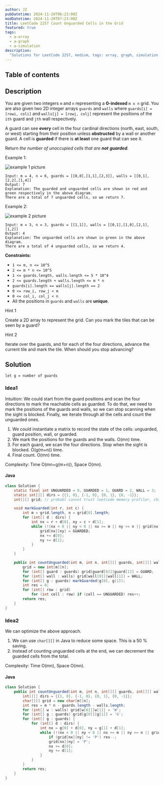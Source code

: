 ```yaml
---
author: JZ
pubDatetime: 2024-11-20T06:23:00Z
modDatetime: 2024-11-20T07:23:00Z
title: LeetCode 2257 Count Unguarded Cells in the Grid
featured: true
tags:
  - a-array
  - a-graph
  - a-simulation
description:
  "Solutions for LeetCode 2257, medium, tags: array, graph, simulation."
---
```


## Table of contents

## Description

You are given two integers `m` and `n` representing a **0-indexed** `m x n` grid. You are also given two 2D integer arrays `guards` and `walls` where `guards[i] = [rowi, coli]` and `walls[j] = [rowj, colj]` represent the positions of the `ith` guard and `jth` wall respectively.

A guard can see **every** cell in the four cardinal directions (north, east, south, or west) starting from their position unless **obstructed** by a wall or another guard. A cell is **guarded** if there is **at least** one guard that can see it.

Return _the number of unoccupied cells that are **not** **guarded**._

Example 1:

![example 1 picture](https://assets.leetcode.com/uploads/2022/03/10/example1drawio2.png)

```
Input: m = 4, n = 6, guards = [[0,0],[1,1],[2,3]], walls = [[0,1],[2,2],[1,4]]
Output: 7
Explanation: The guarded and unguarded cells are shown in red and green respectively in the above diagram.
There are a total of 7 unguarded cells, so we return 7.
```

Example 2:

![example 2 picture](https://assets.leetcode.com/uploads/2022/03/10/example2drawio.png)

```
Input: m = 3, n = 3, guards = [[1,1]], walls = [[0,1],[1,0],[2,1],[1,2]]
Output: 4
Explanation: The unguarded cells are shown in green in the above diagram.
There are a total of 4 unguarded cells, so we return 4.
```

**Constraints:**

-   `1 <= m, n <= 10^5`
-   `2 <= m * n <= 10^5`
-   `1 <= guards.length, walls.length <= 5 * 10^4`
-   `2 <= guards.length + walls.length <= m * n`
-   `guards[i].length == walls[j].length == 2`
-   `0 <= row_i, row_j < m`
-   `0 <= col_i, col_j < n`
-   All the positions in `guards` and `walls` are **unique**.

Hint 1

Create a 2D array to represent the grid. Can you mark the tiles that can be seen by a guard?

Hint 2

Iterate over the guards, and for each of the four directions, advance the current tile and mark the tile. When should you stop advancing?

## Solution

`let g = number of guards`

### Idea1

Intuition: We could start from the guard positions and scan the four directions to mark the reachable cells as guarded.
To do that, we need to mark the positions of the guards and walls, so we can stop scanning when the sight is blocked.
Finally, we iterate through all the cells and count the unguarded ones.

1. We could instantiate a matrix to record the state of the cells: unguarded, guard position, wall, or guarded.
2. We mark the positions for the guards and the walls. O(mn) time.
3. For each guard, we scan the four directions. Stop when the sight is blocked. O(g(m+n)) time.
4. Final count. O(mn) time.

Complexity: Time O(mn+g(m+n)), Space O(mn).

#### Java

```java
class Solution {
    static final int UNGUARDED = 0, GUARDED = 1, GUARD = 2, WALL = 3;
    static int[][] dirs = {{1, 0}, {-1, 0}, {0, 1}, {0, -1}};
    int[][] grid; // probabl cannot trust leetcode memory profiler, char 78.7Mb, int 66.8Mb.

    void markGuarded(int r, int c) {
        int m = grid.length, n = grid[0].length;
        for (int[] d : dirs) {
            int nx = r + d[0], ny = c + d[1];
            while (!(nx < 0 || ny < 0 || nx >= m || ny >= n || grid[nx][ny] == GUARD || grid[nx][ny] == WALL)) {
                grid[nx][ny] = GUARDED;
                nx += d[0];
                ny += d[1];
            }
        }
    }

    public int countUnguarded(int m, int n, int[][] guards, int[][] walls) {
        grid = new int[m][n];
        for (int[] guard : guards) grid[guard[0]][guard[1]] = GUARD;
        for (int[] wall : walls) grid[wall[0]][wall[1]] = WALL;
        for (int[] g : guards) markGuarded(g[0], g[1]);
        int res = 0;
        for (int[] row : grid)
            for (int cell : row) if (cell == UNGUARDED) res++;
        return res;
    }
}
```

### Idea2

We can optimize the above approach.

1. We can use `char[][]` in Java to reduce some space. This is a 50 % saving.
2. Instead of counting unguarded cells at the end, we can decrement the guarded cells from the total.

Complexity: Time O(mn), Space O(mn).

#### Java

```java
class Solution {
    public int countUnguarded(int m, int n, int[][] guards, int[][] walls) {
        int[][] dirs = {{1, 0}, {-1, 0}, {0, 1}, {0, -1}};
        char[][] grid = new char[m][n];
        int res = m * n - guards.length - walls.length;
        for (int[] w : walls) grid[w[0]][w[1]] = 'W';
        for (int[] g : guards) grid[g[0]][g[1]] = 'G';
        for (int[] g : guards) {
            for (int[] d : dirs) {
                int nx = g[0] + d[0], ny = g[1] + d[1];
                while (!(nx < 0 || ny < 0 || nx >= m || ny >= n || grid[nx][ny] == 'G' || grid[nx][ny] == 'W')) {
                    if (grid[nx][ny] != 'P') res--;
                    grid[nx][ny] = 'P';
                    nx += d[0];
                    ny += d[1];
                }
            }
        }
        return res;
    }
}
```
